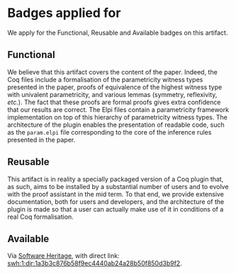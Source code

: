# Badges applied for

We apply for the Functional, Reusable and Available badges on this artifact.

## Functional

We believe that this artifact covers the content of the paper. Indeed, the Coq files include a formalisation of the parametricity witness types presented in the paper, proofs of equivalence of the highest witness type with univalent parametricity, and various lemmas (symmetry, reflexivity, *etc.*). The fact that these proofs are formal proofs gives extra confidence that our results are correct. The Elpi files contain a parametricity framework implementation on top of this hierarchy of parametricity witness types. The architecture of the plugin enables the presentation of readable code, such as the `param.elpi` file corresponding to the core of the inference rules presented in the paper.

## Reusable

This artifact is in reality a specially packaged version of a Coq plugin that, as such, aims to be installed by a substantial number of users and to evolve with the proof assistant in the mid term. To that end, we provide extensive documentation, both for users and developers, and the architecture of the plugin is made so that a user can actually make use of it in conditions of a real Coq formalisation.

## Available

Via [Software Heritage](https://www.softwareheritage.org/), with direct link: [swh:1:dir:1a3b3c876b58f9ec4440ab24a28b50f850d3b9f2](https://archive.softwareheritage.org/browse/directory/1a3b3c876b58f9ec4440ab24a28b50f850d3b9f2/).
